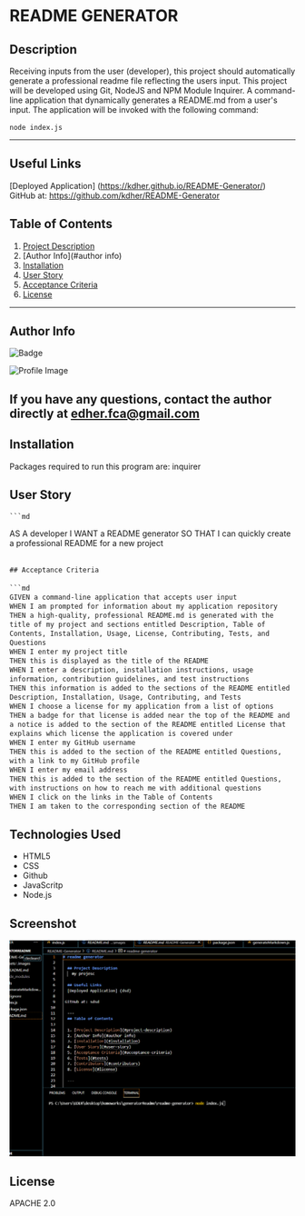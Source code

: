 # README GENERATOR
## Description

Receiving inputs from the user (developer), this project should automatically generate a professional readme file reflecting the users input. This project will be developed using Git, NodeJS and NPM Module Inquirer.
A command-line application that dynamically generates a README.md from a user's input. The application will be invoked with the following command:
``` 
node index.js
``` 
  ---
## Useful Links
[Deployed Application] (https://kdher.github.io/README-Generator/)  
GitHub at: https://github.com/kdher/README-Generator
  
  ## Table of Contents

  1. [Project Description](#project-description)
  2. [Author Info](#author info)
  3. [Installation](#installation)
  4. [User Story](#user-story)
  5. [Acceptance Criteria](#acceptance-criteria)
  6. [License](#license)

  ---

  ## Author Info
  
 ![Badge](https://img.shields.io/badge/Github-kdher-4cbbb9) 
  
 ![Profile Image](https://github.com/kdher.png?size=50)
  
 If you have any questions, contact the author directly at edher.fca@gmail.com
  ---

  ## Installation
  Packages required to run this program are: inquirer
  
  
   ## User Story
    ```md
   AS A developer
   I WANT a README generator
   SO THAT I can quickly create a professional README for a new project
   ```

   ## Acceptance Criteria
   
  ```md
  GIVEN a command-line application that accepts user input
  WHEN I am prompted for information about my application repository
  THEN a high-quality, professional README.md is generated with the title of my project and sections entitled Description, Table of Contents, Installation, Usage, License, Contributing, Tests, and Questions
  WHEN I enter my project title
  THEN this is displayed as the title of the README
  WHEN I enter a description, installation instructions, usage information, contribution guidelines, and test instructions
  THEN this information is added to the sections of the README entitled Description, Installation, Usage, Contributing, and Tests
  WHEN I choose a license for my application from a list of options
  THEN a badge for that license is added near the top of the README and a notice is added to the section of the README entitled License that explains which license the application is covered under
  WHEN I enter my GitHub username
  THEN this is added to the section of the README entitled Questions, with a link to my GitHub profile
  WHEN I enter my email address
  THEN this is added to the section of the README entitled Questions, with instructions on how to reach me with additional questions
  WHEN I click on the links in the Table of Contents
  THEN I am taken to the corresponding section of the README
  ```
  ## Technologies Used

 - HTML5
 - CSS
 - Github
 - JavaScritp
 - Node.js

  ## Screenshot
  ![Image Text.](./Assets/images/ReadmeGenerator.gif)
  ## License
  APACHE 2.0

  